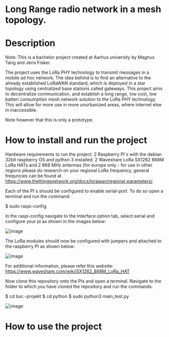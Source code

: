 # Long Range radio network in a mesh topology.

# Description
Note: This is a bachelor project created at Aarhus university by Magnus Tang and Jens Fisker.

The project uses the LoRa PHY technology to transmit messages in a mobile ad hoc network. The idea behind is to find an alternative to the already established LoRaWAN standard, which is deployed in a star topology using centralized base stations called gateways. This project aims to decentralize communication, and establish a long range, low cost, low batteri consumption mesh network solution to the LoRa PHY technology. This will allow for more use in more unurbanized areas, where internet else in inaccessible. 

Note however that this is only a prototype.

# How to install and run the project
Hardware requirements to run the project:
2 Raspberry PI´s with the debian 32bit raspberry OS and python 3 installed. 2 Waveshare LoRa SX1262 868M LoRa HATs and 2 868 MHz antennas (for europe only - for use in other regions please do research on your regional LoRa frequency, general frequncies can be found at https://www.thethingsnetwork.org/docs/lorawan/regional-parameters/.

Each of the PI´s should be configured to enable serial-port. To do so open a terminal and run the command:

$ sudo raspi-config

In the raspi-config navigate to the Interface option tab, select serial and configure your pi as shown in the images below:

![image](https://user-images.githubusercontent.com/61544552/172643158-63b5d184-9c0a-4bab-a83d-aac9cf38da8e.png)

The LoRa modules should now be configured with jumpers and attached to the raspberry PI as shown below:

![image](https://user-images.githubusercontent.com/61544552/172643904-0e1c8fbb-17f1-4468-a31a-3cf10872a2d5.png)

For additional information, please refer this website:
https://www.waveshare.com/wiki/SX1262_868M_LoRa_HAT

Now clone this repository onto the PIs and open a terminal. Navigate to the folder to which you have cloned the repository and run the commands:

$ cd bsc.-projekt
$ cd python
$ sudo python3 main_test.py


![image](https://user-images.githubusercontent.com/61544552/172646089-53e94d3e-2012-4ed2-85e1-10c7eeffbc81.png)


# How to use the project
